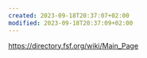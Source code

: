 ```yaml
---
created: 2023-09-18T20:37:07+02:00
modified: 2023-09-18T20:37:09+02:00
---
```


<https://directory.fsf.org/wiki/Main_Page>
